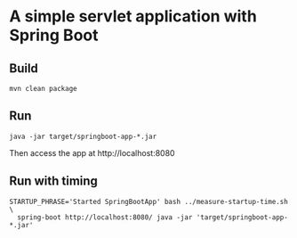# A simple servlet application with Spring Boot

## Build

```
mvn clean package
```

## Run

```
java -jar target/springboot-app-*.jar
```

Then access the app at http://localhost:8080


## Run with timing

```
STARTUP_PHRASE='Started SpringBootApp' bash ../measure-startup-time.sh \
  spring-boot http://localhost:8080/ java -jar 'target/springboot-app-*.jar'
```